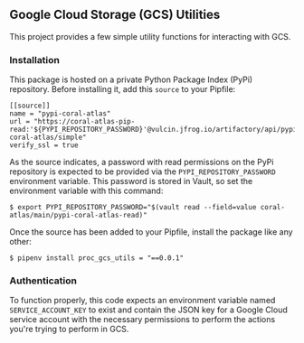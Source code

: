 ## Google Cloud Storage (GCS) Utilities
This project provides a few simple utility functions for interacting with GCS.

### Installation
This package is hosted on a private Python Package Index (PyPi) repository. Before installing it, add this `source` to your Pipfile:

```
[[source]]
name = "pypi-coral-atlas"
url = "https://coral-atlas-pip-read:'${PYPI_REPOSITORY_PASSWORD}'@vulcin.jfrog.io/artifactory/api/pypi/pypi-coral-atlas/simple"
verify_ssl = true
```

As the source indicates, a password with read permissions on the PyPi repository is expected to be provided via the `PYPI_REPOSITORY_PASSWORD` environment variable.  This password is stored in Vault, so set the environment variable with this command:

```
$ export PYPI_REPOSITORY_PASSWORD="$(vault read --field=value coral-atlas/main/pypi-coral-atlas-read)"
```

Once the source has been added to your Pipfile, install the package like any other:

```
$ pipenv install proc_gcs_utils = "==0.0.1"
```

### Authentication
To function properly, this code expects an environment variable named `SERVICE_ACCOUNT_KEY` to exist and contain the JSON key for a Google Cloud service account with the necessary permissions to perform the actions you're trying to perform in GCS.
